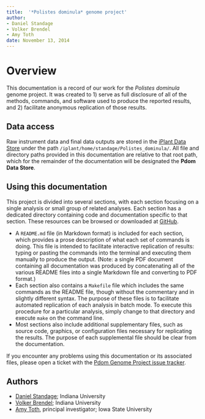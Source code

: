 ```yaml
---
title:  '*Polistes dominula* genome project'
author:
- Daniel Standage
- Volker Brendel
- Amy Toth
date: November 13, 2014
---
```


# Overview

This documentation is a record of our work for the *Polistes dominula* genome project.
It was created to 1) serve as full disclosure of all of the methods, commands, and software used to produce the reported results, and 2) facilitate anonymous replication of those results.

## Data access

Raw instrument data and final data outputs are stored in the [iPlant Data Store][] under the path `/iplant/home/standage/Polistes_dominula/`.
All file and directory paths provided in this documentation are relative to that root path, which for the remainder of the documentation will be designated the **Pdom Data Store**.

## Using this documentation

This project is divided into several sections, with each section focusing on a single analysis or small group of related analyses.
Each section has a dedicated directory containing code and documentation specific to that section.
These resources can be browsed or downloaded at [GitHub][].

  - A `README.md` file (in Markdown format) is included for each section, which provides a prose description of what each set of commands is doing.
    This file is intended to facilitate interactive replication of results: typing or pasting the commands into the terminal and executing them manually to produce the output.
    (Note: a single PDF document containing all documentation was produced by concatenating all of the various README files into a single Markdown file and converting to PDF format.)
  - Each section also contains a `Makefile` file which includes the same commands as the README file, though without the commentary and in slightly different syntax.
    The purpose of these files is to facilitate automated replication of each analysis in batch mode.
    To execute this procedure for a particular analysis, simply change to that directory and execute `make` on the command line.
  - Most sections also include additional supplementary files, such as source code, graphics, or configuration files necessary for replicating the results.
    The purpose of each supplemental file should be clear from the documentation.

If you encounter any problems using this documentation or its associated files, please open a ticket with the [Pdom Genome Project issue tracker][].

## Authors

  - [Daniel Standage][]; Indiana University
  - [Volker Brendel][]; Indiana University
  - [Amy Toth], principal investigator; Iowa State University

[Daniel Standage]: http://standage.github.io/
[Volker Brendel]: http://brendelgroup.org/
[Amy Toth]: http://www.public.iastate.edu/~amytoth/Toth_lab/Home.html
[iPlant Data Store]: http://www.iplantcollaborative.org/ci/data-store
[GitHub]: https://github.com/BrendelGroup/pdom-genome-project
[Pdom Genome Project issue tracker]: https://github.com/BrendelGroup/pdom-genome-project/issues
